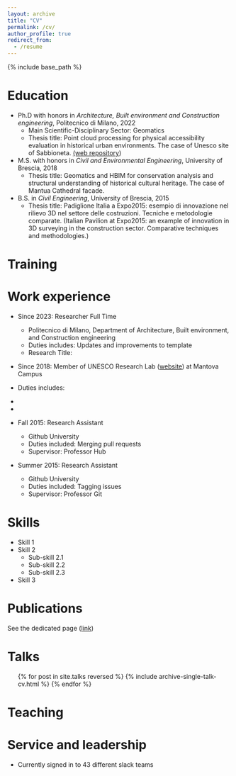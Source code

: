 ```yaml
---
layout: archive
title: "CV"
permalink: /cv/
author_profile: true
redirect_from:
  - /resume
---
```


{% include base_path %}

Education
======
* Ph.D with honors in *Architecture, Built environment and Construction engineering*, Politecnico di Milano, 2022
  * Main Scientific-Disciplinary Sector: Geomatics 
  * Thesis title: Point cloud processing for physical accessibility evaluation in historical urban environments. The case of Unesco site of Sabbioneta. [(web repository](https://www.politesi.polimi.it/handle/10589/192194))
* M.S. with honors in *Civil and Environmental Engineering*, University of Brescia, 2018
  * Thesis title: Geomatics and HBIM for conservation analysis and structural understanding of historical cultural heritage. The case of Mantua Cathedral facade.
* B.S. in *Civil Engineering*, University of Brescia, 2015
  * Thesis title: Padiglione Italia a Expo2015: esempio di innovazione nel rilievo 3D nel settore delle costruzioni. Tecniche e metodologie comparate. (Italian Pavilion at Expo2015: an example of innovation in 3D surveying in the construction sector. Comparative techniques and methodologies.)

Training
======


Work experience
======
* Since 2023: Researcher Full Time
  * Politecnico di Milano, Department of Architecture, Built environment, and Construction engineering
  * Duties includes: Updates and improvements to template
  * Research Title: 

* Since 2018: Member of UNESCO Research Lab ([website](https://www.unescolab.mantova.polimi.it/)) at Mantova Campus
* Duties includes: 
*
*
* Fall 2015: Research Assistant
  * Github University
  * Duties included: Merging pull requests
  * Supervisor: Professor Hub

* Summer 2015: Research Assistant
  * Github University
  * Duties included: Tagging issues
  * Supervisor: Professor Git
  
Skills
======
* Skill 1
* Skill 2
  * Sub-skill 2.1
  * Sub-skill 2.2
  * Sub-skill 2.3
* Skill 3

Publications
======
  See the dedicated page ([link](site.publications.md))
  
Talks
======
  <ul>{% for post in site.talks reversed %}
    {% include archive-single-talk-cv.html  %}
  {% endfor %}</ul>
  
Teaching
======

  
Service and leadership
======
* Currently signed in to 43 different slack teams
